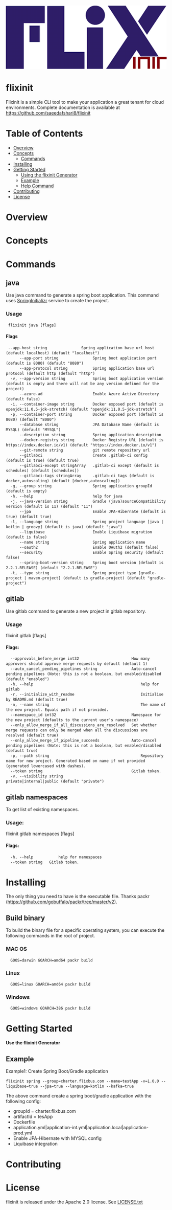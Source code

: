 ![flixinit](logo.png)
# flixinit

Flixinit is a simple CLI tool to make your application a great tenant for cloud environments.
Complete documentation is available at https://github.com/saeedafshari8/flixinit

# Table of Contents

- [Overview](#overview)
- [Concepts](#concepts)
  * [Commands](#commands)
- [Installing](#installing)
- [Getting Started](#getting-started)
  * [Using the flixinit Generator](#using-the-flixinit-generator)
  * [Example](#example)
  * [Help Command](#help-command)
- [Contributing](#contributing)
- [License](#license)

# Overview
# Concepts
# Commands
## java

Use java command to generate a spring boot application. This command uses [SpringInitializr](https://start.spring.io/) service
to create the project.

### Usage

     flixinit java [flags]
#### Flags

     --app-host string               Spring application base url host (default localhost) (default "localhost")
          --app-port string               Spring boot application port (default is 8080) (default "8080")
          --app-protocol string           Spring application base url protocol (default http (default "http")
      -v, --app-version string            Spring boot application version (default is empty and there will not be any version defined for the project)
          --azure-ad                      Enable Azure Active Directory (default false)
      -i, --container-image string        Docker exposed port (default is openjdk:11.0.5-jdk-stretch) (default "openjdk:11.0.5-jdk-stretch")
      -p, --container-port string         Docker exposed port (default is 8080) (default "8080")
          --database string               JPA Database Name (default is MYSQL) (default "MYSQL")
          --description string            Spring application description
          --docker-registry string        Docker Registry URL (default is https://index.docker.io/v1) (default "https://index.docker.io/v1")
          --git-remote string             git remote repository url
          --gitlabci                      Create .gitlab-ci config (default is true) (default true)
          --gitlabci-except stringArray   .gitlab-ci except (default is schedules) (default [schedules])
          --gitlabci-tags stringArray     .gitlab-ci tags (default is docker,autoscaling) (default [docker,autoscaling])
      -g, --group string                  Spring application groupId (default is empty)
      -h, --help                          help for java
      -j, --java-version string           Gradle (java)sourceCompatibility version (default is 11) (default "11")
          --jpa                           Enable JPA-Hibernate (default is true) (default true)
      -l, --language string               Spring project language [java | kotlin | groovy] (default is java) (default "java")
          --liquibase                     Enable Liquibase migration (default is false)
          --name string                   Spring application name
          --oauth2                        Enable OAuth2 (default false)
          --security                      Enable Spring security (default false)
          --spring-boot-version string    Spring boot version (default is 2.2.1.RELEASE) (default "2.2.1.RELEASE")
      -t, --type string                   Spring project type [gradle-project | maven-project] (default is gradle-project) (default "gradle-project")

## gitlab

Use gitlab command to generate a new project in gitlab repository.

### Usage

  flixinit gitlab [flags]

#### Flags:

      --approvals_before_merge int32                       How many approvers should approve merge requests by default (default 1)
      --auto_cancel_pending_pipelines string               Auto-cancel pending pipelines (Note: this is not a boolean, but enabled/disabled (default "enabled")
      -h, --help                                               help for gitlab
      -r, --initialize_with_readme                             Initialise by README.md (default true)
      -n, --name string                                        The name of the new project. Equals path if not provided.
      --namespace_id int32                                 Namespace for the new project (defaults to the current user’s namespace)
      --only_allow_merge_if_all_discussions_are_resolved   Set whether merge requests can only be merged when all the discussions are resolved (default true)
      --only_allow_merge_if_pipeline_succeeds              Auto-cancel pending pipelines (Note: this is not a boolean, but enabled/disabled (default true)
      -p, --path string                                        Repository name for new project. Generated based on name if not provided (generated lowercased with dashes).
      --token string                                       Gitlab token.
      -v, --visibility string                                  private|internal|public (default "private")

## gitlab namespaces
To get list of existing namespaces.

### Usage:
  flixinit gitlab namespaces [flags]

#### Flags:
      -h, --help           help for namespaces
      --token string   Gitlab token.

# Installing

The only thing you need to have is the executable file. Thanks packr (https://github.com/gobuffalo/packr/tree/master/v2).

## Build binary
To build the binary file for a specific operating system, you can execute the following commands in the root of project. 

### MAC OS
      GOOS=darwin GOARCH=amd64 packr build

### Linux
      GOOS=linux GOARCH=amd64 packr build

### Windows 
      GOOS=windows GOARCH=386 packr build

# Getting Started
**Use the flixinit Generator**

## Example

Example1: Create Spring Boot/Gradle application 

    flixinit spring --group=charter.flixbus.com --name=testApp -v=1.0.0 --liquibase=true --jpa=true --language=kotlin --kafka=true

The above command create a spring boot/gradle application with the following config:
* groupId = charter.flixbus.com
* artifactId = tesApp
* Dockerfile
* application.yml|application-int.yml|application.local|application-prod.yml
* Enable JPA-Hibernate with MYSQL config
* Liquibase integration

# Contributing
# License

flixinit is released under the Apache 2.0 license. See [LICENSE.txt](https://github.com/saeedafshari8/flixinit/blob/master/LICENSE.txt)